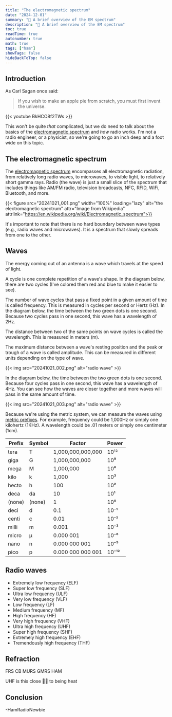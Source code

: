 ```yaml
---
title: "The electromagnetic spectrum"
date: "2024-12-01"
summary: "🤯 A brief overview of the EM spectrum"
description: "🤯 A brief overview of the EM spectrum"
toc: true
readTime: true
autonumber: true
math: true
tags: ["ham"]
showTags: false
hideBackToTop: false
---
```


## Introduction

As Carl Sagan once said: 

>If you wish to make an apple pie from scratch, you must first invent the universe.

{{< youtube BkHCO8f2TWs >}}

This won't be quite *that* complicated, but we do need to talk about the basics of the [electromagnetic spectrum](https://en.wikipedia.org/wiki/Electromagnetic_spectrum) and *how* radio works. I'm not a radio engineer, or a physicist, so we're going to go an inch deep and a foot wide on this topic.

## The electromagnetic spectrum

The [electromagnetic spectrum](https://en.wikipedia.org/wiki/Electromagnetic_spectrum) encompasses all electromagnetic radiation, from relatively long radio waves, to microwaves, to visible light, to relatively short gamma rays. Radio (the wave) is just a small slice of the spectrum that includes things like AM/FM radio, television broadcasts, NFC, RFID, WiFi, Bluetooth, and more.

{{< figure src="20241021_001.png" width="100%" loading="lazy" alt="the electromagnetic spectrum" attr="Image from Wikipedia" attrlink="https://en.wikipedia.org/wiki/Electromagnetic_spectrum">}}

It's important to note that there is no hard boundary between wave types (e.g., radio waves and microwaves). It is a spectrum that slowly spreads from one to the other.

## Waves

The energy coming out of an antenna is a wave which travels at the speed of light.

A cycle is one complete repetition of a wave's shape. In the diagram below, there are two cycles (I've colored them red and blue to make it easier to see).

The number of wave cycles that pass a fixed point in a given amount of time is called frequency. This is measured in cycles per second or Hertz (Hz). In the diagram below, the time between the two green dots is one second. Because two cycles pass in one second, this wave has a wavelength of 2Hz.

The distance between two of the same points on wave cycles is called the wavelength. This is measured in meters (m).

The maximum distance between a wave's resting position and the peak or trough of a wave is called amplitude. This can be measured in different units depending on the type of wave.

{{< img src="20241021_002.png" alt="radio wave" >}}

In the diagram below, the time between the two green dots is one second. Because four cycles pass in one second, this wave has a wavelength of 4Hz. You can see how the waves are closer together and more waves will pass in the same amount of time.

{{< img src="20241021_003.png" alt="radio wave" >}}

Because we're using the metric system, we can measure the waves using [metric prefixes](https://en.wikipedia.org/wiki/Metric_system). For example, frequency could be 1,000Hz or simply one kilohertz (1KHz). A wavelength could be .01 meters or simply one centimeter (1cm).

| Prefix    | Symbol | Factor                       | Power    |
|-----------|--------|------------------------------|----------|
| tera      | T      | 1,000,000,000,000            | 10¹²     |
| giga      | G      | 1,000,000,000                | 10⁹      |
| mega      | M      | 1,000,000                    | 10⁶      |
| kilo      | k      | 1,000                        | 10³      |
| hecto     | h      | 100                          | 10²      |
| deca      | da     | 10                           | 10¹      |
| (none)    | (none) | 1                            | 10⁰      |
| deci      | d      | 0.1                          | 10⁻¹     |
| centi     | c      | 0.01                         | 10⁻²     |
| milli     | m      | 0.001                        | 10⁻³     |
| micro     | μ      | 0.000 001                    | 10⁻⁶     |
| nano      | n      | 0.000 000 001                | 10⁻⁹     |
| pico      | p      | 0.000 000 000 001            | 10⁻¹²    |

## Radio waves

* Extremely low frequency (ELF)
* Super low frequency (SLF)
* Ultra low frequency (ULF)
* Very low frequency (VLF)
* Low frequency (LF)
* Medium frequency (MF)
* High frequency (HF)
* Very high frequency (VHF)
* Ultra high frequency (UHF)
* Super high frequency (SHF)
* Extremely high frequency (EHF)
* Tremendously high frequency (THF)

## Refraction

FRS CB MURS GMRS HAM

UHF is this close 🤏🏻 to being heat

## Conclusion

\-HamRadioNewbie